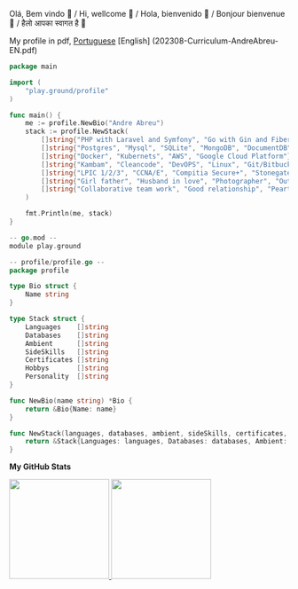 Olá, Bem vindo 👋 / Hi, wellcome 👋 / Hola, bienvenido 👋 / Bonjour bienvenue 👋 / हैलो आपका स्वागत है 👋

My profile in pdf, [Portuguese](202308-Curriculum-AndreAbreu.pdf) [English] (202308-Curriculum-AndreAbreu-EN.pdf)

```go
package main

import (
	"play.ground/profile"
)

func main() {
	me := profile.NewBio("Andre Abreu")
	stack := profile.NewStack(
		[]string{"PHP with Laravel and Symfony", "Go with Gin and Fiber", "Python / IoT", "VueJS/NodeJS/Javascript", "C++", "Ruby on Rails", "Shellscript"},
		[]string{"Postgres", "Mysql", "SQLite", "MongoDB", "DocumentDB", "Redis", "ElasticSearch", "DynamoDB", "FireBase", "FireStore"},
		[]string{"Docker", "Kubernets", "AWS", "Google Cloud Platform"},
		[]string{"Kambam", "Cleancode", "DevOPS", "Linux", "Git/Bitbucket/CodeCommit", "Jira", "Confluence", "Trello", "Slack", "Telegram"},
		[]string{"LPIC 1/2/3", "CCNA/E", "Compitia Secure+", "Stonegate", "EMC+", "AWS", "Google Cloud Platform"},
		[]string{"Girl father", "Husband in love", "Photographer", "Outlander/Camper", "Woodworker", "H.O.G."},
		[]string{"Collaborative team work", "Good relationship", "Peart", "Good tempered"},
	)

	fmt.Println(me, stack)
}

-- go.mod --
module play.ground

-- profile/profile.go --
package profile

type Bio struct {
	Name string
}

type Stack struct {
	Languages    []string
	Databases    []string
	Ambient      []string
	SideSkills   []string
	Certificates []string
	Hobbys       []string
	Personality  []string
}

func NewBio(name string) *Bio {
	return &Bio{Name: name}
}

func NewStack(languages, databases, ambient, sideSkills, certificates, hobbys, personality []string) *Stack {
	return &Stack{Languages: languages, Databases: databases, Ambient: ambient, SideSkills: sideSkills, Certificates: certificates, Hobbys: hobbys, Personality: personality}
}
```

**My GitHub Stats**

 <div>
  <a href="https://github.com/andreabreu76">
  <img height="180em" src="https://github-readme-stats.vercel.app/api?username=andreabreu76&show_icons=true&theme=nord&include_all_commits=true&count_private=true"/>
  <img height="180em" src="https://github-readme-stats.vercel.app/api/top-langs/?username=andreabreu76&layout=compact&langs_count=7&theme=nord"/>
  </a>
</div>
<br>
